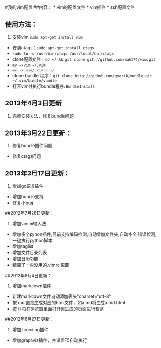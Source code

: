 <head><meta charset="utf-8"></head>
#我的vim配置
##内容：
* vim的配置文件
* vim插件
* zsh配置文件

## 使用方法：
1. 安装vim `sudo apt-get install vim`
- 安装ctags：`sudo apt-get install ctags`
- `sudo ln -s /usr/bin/ctags /usr/local/bin/ctags`
- clone配置文件：`cd ~/ && git clone git://github.com/ma6174/vim.git`
- `mv ~/vim ~/.vim`
- `mv ~/.vim/.vimrc ~/`
- clone bundle 程序：`git clone http://github.com/gmarik/vundle.git ~/.vim/bundle/vundle`
- 打开vim并执行bundle程序`:BundleInstall`

## 2013年4月3日更新

1. 完善安装方法，修复bundle问题

## 2013年3月22日更新：

1. 修复bundle插件问题
-  修复ctags问题

## 2013年3月17日更新：
1. 增加go语言插件
- 增加bundle支持
- 修复小bug

##2012年7月28日更新：
1. 增加vimim输入法
* 增加多个pyhon插件,目前支持编码检测,自动增加文件头,自动补全,错误检测,一键执行python脚本
* 增加taglist
* 增加文件目录列表
* 增加日历功能
* 精简了一些没用的.vimrc 配置

##2012年8月4日更新：
1. 增加markdown插件
* 新建markdown文件自动添加表头"charset="utf-8"
* 按 md 直接生成对应的html文件，如a.md将生成a.md.html
* 按 fi 将在浏览器里面打开刚生成的页面进行预览

##2012年8月27日更新：
1. 增加zconding插件
* 增加graphviz插件，并设置F5自动执行

